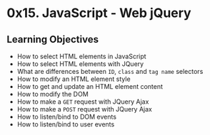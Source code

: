# 0x15. JavaScript - Web jQuery

## Learning Objectives

- How to select HTML elements in JavaScript  
- How to select HTML elements with JQuery  
- What are differences between `ID`, `class` and `tag name` selectors  
- How to modify an HTML element style  
- How to get and update an HTML element content  
- How to modify the DOM  
- How to make a `GET` request with JQuery Ajax  
- How to make a `POST` request with JQuery Ajax  
- How to listen/bind to DOM events  
- How to listen/bind to user events  
